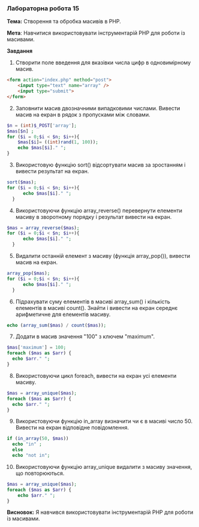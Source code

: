 ### Лабораторна робота 15

**Тема:** Створення та обробка масивів в PHP.

**Мета**: Навчитися використовувати інструментарій PHP для роботи із масивами.

**Завдання**

1. Створити поле введення для вказівки числа цифр в одновимірному масив.

```html
<form action="index.php" method="post">
    <input type="text" name="array" />
	<input type="submit">
</form>
```

2. Заповнити масив двозначними випадковими числами. Вивести масив на екран в рядок з пропусками між словами.

```php
$n = (int)$_POST['array'];
$mas[$n] ;
for ($i = 0;$i < $n; $i++){
    $mas[$i]= ((int)rand(1, 100));
    echo $mas[$i]." ";
}
```

3. Використовую функцію sort() відсортувати масив за зростанням і вивести результат на екран.

```php
sort($mas);
for ($i = 0;$i < $n; $i++){
      echo $mas[$i]." ";
  }
```

4. Використовуючи функцію array_reverse() перевернути елементи масиву в зворотному порядку і результат вивести на екран.

```php
$mas = array_reverse($mas);
for ($i = 0;$i < $n; $i++){
      echo $mas[$i]." ";
  }
```

5. Видалити останній елемент з масиву (функція array_pop()), вивести масив на екран.

```php
array_pop($mas);
for ($i = 0;$i < $n; $i++){
      echo $mas[$i]." ";
  }
```

6. Підрахувати суму елементів в масиві array_sum() і кількість елементів в масиві count(). Знайти і вивести на екран середнє арифметичне для елементів масиву.

```php
echo (array_sum($mas) / count($mas));
```

7. Додати в масив значення "100" з ключем "maximum".

```php
$mas['maximum'] = 100;
foreach ($mas as $arr) {
  echo $arr." ";	
}
```

8. Використовуючи цикл foreach, вивести на екран усі елементи масиву.

```php
$mas = array_unique($mas);
foreach ($mas as $arr) {
  echo $arr." ";	
}
```

9. Використовуючи функцію in_array визначити чи є в масиві число 50. Вивести на екран відповідне повідомлення.

```php
if (in_array(50, $mas)) 
  echo "in" ;
  else
  echo "not in";
```

10. Використовуючи функцію array_unique видалити з масиву значення, що повторюються.

```php
$mas = array_unique($mas);
foreach ($mas as $arr) {
    echo $arr." ";	
}
```

**Висновок:** Я навчився використовувати інструментарій PHP для роботи із масивами.